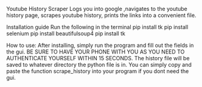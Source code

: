 Youtube History Scraper
Logs you into google ,navigates to the youtube history page, scrapes youtube history, prints the links into a convenient file.

Installation guide
Run the following in the terminal
pip install tk
pip install selenium
pip install beautifulsoup4
pip install tk


How to use:
After installing, simply run the program and fill out the fields in the gui. 
BE SURE TO HAVE YOUR PHONE WITH YOU AS YOU NEED TO AUTHENTICATE YOURSELF WITHIN 15 SECONDS.
The history file will be saved to whatever directory the python file is in.
You can simply copy and paste the function scrape_history into your program if you dont need the gui. 
